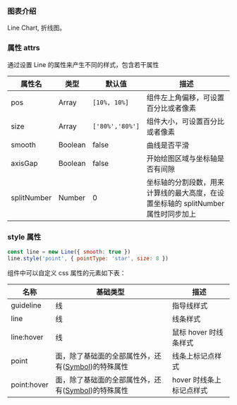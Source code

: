 ### 图表介绍

Line Chart, 折线图。

### 属性 attrs

通过设置 Line 的属性来产生不同的样式，包含若干属性

| 属性名      | 类型    | 默认值          | 描述                                                                              |
| ----------- | ------- | --------------- | --------------------------------------------------------------------------------- |
| pos         | Array   | `[10%, 10%]`    | 组件左上角偏移，可设置百分比或者像素                                              |
| size        | Array   | `['80%','80%']` | 组件大小，可设置百分比或者像素                                                    |
| smooth      | Boolean | false           | 曲线是否平滑                                                                      |
| axisGap     | Boolean | false           | 开始绘图区域与坐标轴是否有间隙                                                    |
| splitNumber | Number  | 0               | 坐标轴的分割段数，用来计算线的最大高度，在设置坐标轴的 splitNumber 属性时同步加上 |

### style 属性

```javascript
const line = new Line({ smooth: true })
line.style('point', { pointType: 'star', size: 8 })
```

组件中可以自定义 css 属性的元素如下表：

| 名称        | 基础类型                                                                                                                 | 描述                     |
| ----------- | ------------------------------------------------------------------------------------------------------------------------ | ------------------------ |
| guideline   | 线                                                                                                                       | 指导线样式               |
| line        | 线                                                                                                                       | 线条样式                 |
| line:hover  | 线                                                                                                                       | 鼠标 hover 时线条样式    |
| point       | 面，除了基础面的全部属性外，还有(<a style="text-decoration:underline" href="./#/doc/plugin/Symbol">Symbol</a>)的特殊属性 | 线条上标记点样式         |
| point:hover | 面，除了基础面的全部属性外，还有(<a style="text-decoration:underline" href="./#/doc/plugin/Symbol">Symbol</a>)的特殊属性 | hover 时线条上标记点样式 |

